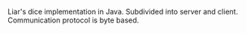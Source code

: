 Liar's dice implementation in Java. Subdivided into server and client.
Communication protocol is byte based.